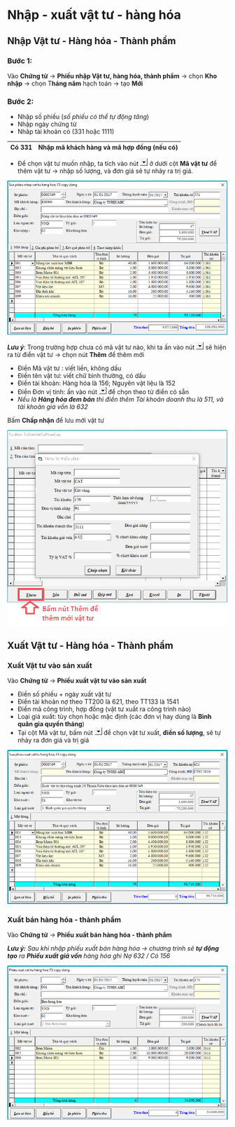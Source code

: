 # Nhập - xuất vật tư - hàng hóa

## **Nhập Vật tư - Hàng hóa - Thành phẩm**

### **Bước 1:**

 Vào **Chứng từ** -&gt; **Phiếu nhập Vật tư, hàng hóa, thành phẩm** -&gt; chọn **Kho nhập** -&gt; chọn T**háng năm** hạch toán -&gt; tạo **Mới**

### **Bước 2:** 

* Nhập số phiếu \(_số phiếu có thể tự động tăng_\)
* Nhập ngày chứng từ 
* Nhâp tài khoản có \(331 hoặc 1111\)

| Có 331 | Nhập mã khách hàng và mã hợp đồng \(nếu có\) |
| :--- | :--- |


* Để chọn vật tư muốn nhập, ta tích vào nút ![](../.gitbook/assets/h12.png) ở dưới cột **Mã vật tư** để thêm vật tư -&gt; nhập số lượng, và đơn giá sẽ tự nhảy ra trị giá.

![](../.gitbook/assets/vt1.png)

_**Lưu ý**_: Trong trường hợp chưa có mã vật tư nào, khi ta ấn vào nút ![](../.gitbook/assets/h12.png) sẽ hiện ra từ điển vật tư -&gt; chọn nút **Thêm** để thêm mới

* Điền Mã vật tư : viết liền, không dấu
* Điền tên vật tư: viết chữ bình thường, có dấu
* Điền tài khoản: Hàng hóa là 156; Nguyên vật liệu là 152
* Điền Đơn vị tính: ấn vào nút ![](../.gitbook/assets/h12.png) để chọn theo từ điển có sẵn
* _Nếu là **Hàng hóa đem bán** thì điền thêm Tài khoản doanh thu là 511, và tài khoản giá vốn là 632_

Bấm **Chấp nhận** để lưu mới vật tư

![](../.gitbook/assets/h13.png)

## **Xuất Vật tư - Hàng hóa - Thành phẩm**

### **Xuất Vật tư vào sản xuất**

Vào **Chứng từ** -&gt; **Phiếu xuất vật tư vào sản xuất**

* Điền số phiếu + ngày xuất vật tư
* Điền tài khoản nợ theo TT200 là 621, theo TT133 là 1541
* Điền mã công trình, hợp đồng \(vật tư xuất ra công trình nào\)
* Loại giá xuất: tùy chọn hoặc mặc định \(các đơn vị hay dùng là **Bình quân gia quyền tháng**\)
* Tại cột Mã vật tư, bấm nút ![](../.gitbook/assets/h12.png) để chọn vật tư xuất, **điền số lượng**, sẽ tự nhảy ra đơn giá và trị giá

![](../.gitbook/assets/vt2.png)

### **Xuất bán hàng hóa - thành phẩm**

Vào **Chứng từ** -&gt; **Phiếu xuất bán hàng hóa - thành phẩm**

_**Lưu ý:** Sau khi nhập phiếu xuất bán hàng hóa -&gt; chương trình sẽ **tự động** **tạo** ra **Phiếu xuất giá vốn** hàng hóa ghi Nợ 632 / Có 156_

![](../.gitbook/assets/vt3.png)

